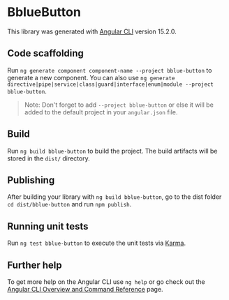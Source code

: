 # BblueButton

This library was generated with [Angular CLI](https://github.com/angular/angular-cli) version 15.2.0.

## Code scaffolding

Run `ng generate component component-name --project bblue-button` to generate a new component. You can also use `ng generate directive|pipe|service|class|guard|interface|enum|module --project bblue-button`.
> Note: Don't forget to add `--project bblue-button` or else it will be added to the default project in your `angular.json` file. 

## Build

Run `ng build bblue-button` to build the project. The build artifacts will be stored in the `dist/` directory.

## Publishing

After building your library with `ng build bblue-button`, go to the dist folder `cd dist/bblue-button` and run `npm publish`.

## Running unit tests

Run `ng test bblue-button` to execute the unit tests via [Karma](https://karma-runner.github.io).

## Further help

To get more help on the Angular CLI use `ng help` or go check out the [Angular CLI Overview and Command Reference](https://angular.io/cli) page.
